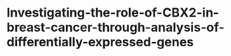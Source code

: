 # Investigating-the-role-of-CBX2-in-breast-cancer-through-analysis-of-differentially-expressed-genes